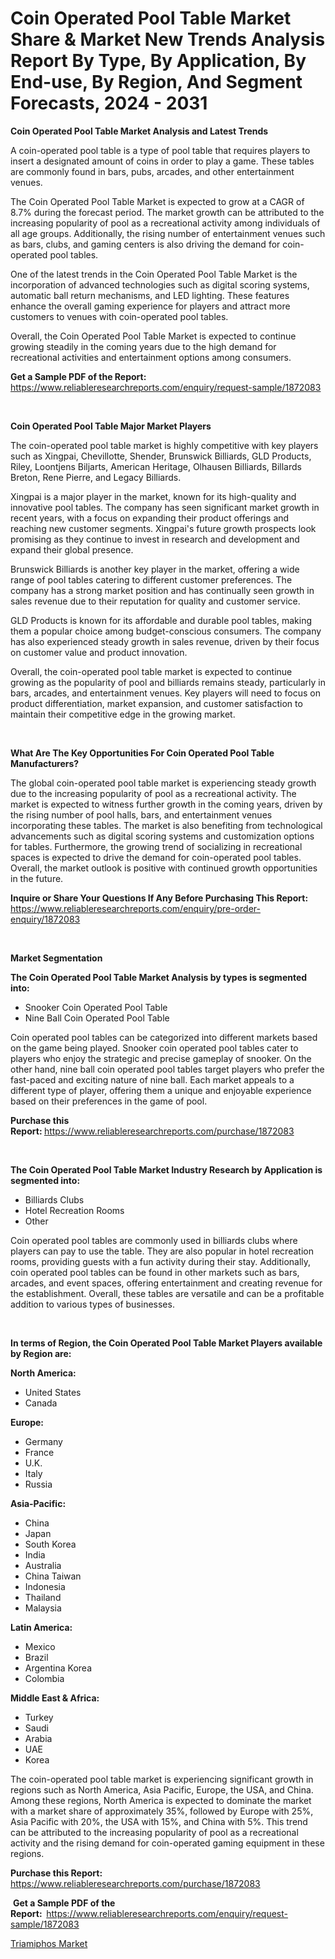 <p><h1>Coin Operated Pool Table Market Share & Market New Trends Analysis Report By Type, By Application, By End-use, By Region, And Segment Forecasts, 2024 - 2031</h1></p><p><strong>Coin Operated Pool Table Market Analysis and Latest Trends</strong></p>
<p><p>A coin-operated pool table is a type of pool table that requires players to insert a designated amount of coins in order to play a game. These tables are commonly found in bars, pubs, arcades, and other entertainment venues.</p><p>The Coin Operated Pool Table Market is expected to grow at a CAGR of 8.7% during the forecast period. The market growth can be attributed to the increasing popularity of pool as a recreational activity among individuals of all age groups. Additionally, the rising number of entertainment venues such as bars, clubs, and gaming centers is also driving the demand for coin-operated pool tables.</p><p>One of the latest trends in the Coin Operated Pool Table Market is the incorporation of advanced technologies such as digital scoring systems, automatic ball return mechanisms, and LED lighting. These features enhance the overall gaming experience for players and attract more customers to venues with coin-operated pool tables.</p><p>Overall, the Coin Operated Pool Table Market is expected to continue growing steadily in the coming years due to the high demand for recreational activities and entertainment options among consumers.</p></p>
<p><strong>Get a Sample PDF of the Report:&nbsp;</strong> <a href="https://www.reliableresearchreports.com/enquiry/request-sample/1872083">https://www.reliableresearchreports.com/enquiry/request-sample/1872083</a></p>
<p>&nbsp;</p>
<p><strong>Coin Operated Pool Table Major Market Players</strong></p>
<p><p>The coin-operated pool table market is highly competitive with key players such as Xingpai, Chevillotte, Shender, Brunswick Billiards, GLD Products, Riley, Loontjens Biljarts, American Heritage, Olhausen Billiards, Billards Breton, Rene Pierre, and Legacy Billiards. </p><p>Xingpai is a major player in the market, known for its high-quality and innovative pool tables. The company has seen significant market growth in recent years, with a focus on expanding their product offerings and reaching new customer segments. Xingpai's future growth prospects look promising as they continue to invest in research and development and expand their global presence.</p><p>Brunswick Billiards is another key player in the market, offering a wide range of pool tables catering to different customer preferences. The company has a strong market position and has continually seen growth in sales revenue due to their reputation for quality and customer service.</p><p>GLD Products is known for its affordable and durable pool tables, making them a popular choice among budget-conscious consumers. The company has also experienced steady growth in sales revenue, driven by their focus on customer value and product innovation.</p><p>Overall, the coin-operated pool table market is expected to continue growing as the popularity of pool and billiards remains steady, particularly in bars, arcades, and entertainment venues. Key players will need to focus on product differentiation, market expansion, and customer satisfaction to maintain their competitive edge in the growing market.</p></p>
<p>&nbsp;</p>
<p><strong>What Are The Key Opportunities For Coin Operated Pool Table Manufacturers?</strong></p>
<p><p>The global coin-operated pool table market is experiencing steady growth due to the increasing popularity of pool as a recreational activity. The market is expected to witness further growth in the coming years, driven by the rising number of pool halls, bars, and entertainment venues incorporating these tables. The market is also benefiting from technological advancements such as digital scoring systems and customization options for tables. Furthermore, the growing trend of socializing in recreational spaces is expected to drive the demand for coin-operated pool tables. Overall, the market outlook is positive with continued growth opportunities in the future.</p></p>
<p><strong>Inquire or Share Your Questions If Any Before Purchasing This Report:</strong> <a href="https://www.reliableresearchreports.com/enquiry/pre-order-enquiry/1872083">https://www.reliableresearchreports.com/enquiry/pre-order-enquiry/1872083</a></p>
<p>&nbsp;</p>
<p><strong>Market Segmentation</strong></p>
<p><strong>The Coin Operated Pool Table Market Analysis by types is segmented into:</strong></p>
<p><ul><li>Snooker Coin Operated Pool Table</li><li>Nine Ball Coin Operated Pool Table</li></ul></p>
<p><p>Coin operated pool tables can be categorized into different markets based on the game being played. Snooker coin operated pool tables cater to players who enjoy the strategic and precise gameplay of snooker. On the other hand, nine ball coin operated pool tables target players who prefer the fast-paced and exciting nature of nine ball. Each market appeals to a different type of player, offering them a unique and enjoyable experience based on their preferences in the game of pool.</p></p>
<p><strong>Purchase this Report:&nbsp;</strong><a href="https://www.reliableresearchreports.com/purchase/1872083">https://www.reliableresearchreports.com/purchase/1872083</a></p>
<p>&nbsp;</p>
<p><strong>The Coin Operated Pool Table Market Industry Research by Application is segmented into:</strong></p>
<p><ul><li>Billiards Clubs</li><li>Hotel Recreation Rooms</li><li>Other</li></ul></p>
<p><p>Coin operated pool tables are commonly used in billiards clubs where players can pay to use the table. They are also popular in hotel recreation rooms, providing guests with a fun activity during their stay. Additionally, coin operated pool tables can be found in other markets such as bars, arcades, and event spaces, offering entertainment and creating revenue for the establishment. Overall, these tables are versatile and can be a profitable addition to various types of businesses.</p></p>
<p>&nbsp;</p>
<p><strong>In terms of Region, the Coin Operated Pool Table Market Players available by Region are:</strong></p>
<p>
    <p> <strong> North America: </strong>
        <ul>
            <li>United States</li>
            <li>Canada</li>
        </ul>
        </p> 
    <p> <strong> Europe: </strong>
        <ul>
            <li>Germany</li>
            <li>France</li>
            <li>U.K.</li>
            <li>Italy</li>
            <li>Russia</li>
        </ul>
        </p> 
    <p> <strong> Asia-Pacific: </strong>
        <ul>
            <li>China</li>
            <li>Japan</li>
            <li>South Korea</li>
            <li>India</li>
            <li>Australia</li>
            <li>China Taiwan</li>
            <li>Indonesia</li>
            <li>Thailand</li>
            <li>Malaysia</li>
        </ul>
        </p> 
    <p> <strong> Latin America: </strong>
        <ul>
            <li>Mexico</li>
            <li>Brazil</li>
            <li>Argentina Korea</li>
            <li>Colombia</li>
        </ul>
        </p> 
    <p> <strong> Middle East & Africa: </strong>
        <ul>
            <li>Turkey</li>
            <li>Saudi</li>
            <li>Arabia</li>
            <li>UAE</li>
            <li>Korea</li>
        </ul>
    </p>
    </p>
<p><p>The coin-operated pool table market is experiencing significant growth in regions such as North America, Asia Pacific, Europe, the USA, and China. Among these regions, North America is expected to dominate the market with a market share of approximately 35%, followed by Europe with 25%, Asia Pacific with 20%, the USA with 15%, and China with 5%. This trend can be attributed to the increasing popularity of pool as a recreational activity and the rising demand for coin-operated gaming equipment in these regions.</p></p>
<p><strong>Purchase this Report: </strong><a href="https://www.reliableresearchreports.com/purchase/1872083">https://www.reliableresearchreports.com/purchase/1872083</a></p>
<p>&nbsp;<strong>Get a Sample PDF of the Report:&nbsp;&nbsp;</strong><a href="https://www.reliableresearchreports.com/enquiry/request-sample/1872083">https://www.reliableresearchreports.com/enquiry/request-sample/1872083</a></p>
<p><strong></strong></p>
<p><p><a href="https://invited-way-688.notion.site/Triamiphos-Market-Size-Share-Trends-Analysis-Report-By-Application-Regional-Outlook-Competitive-62c9afe10b4b4cfda41000c6b3aa8bc8">Triamiphos Market</a></p></p>